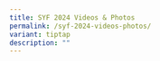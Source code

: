 ```yaml
---
title: SYF 2024 Videos & Photos
permalink: /syf-2024-videos-photos/
variant: tiptap
description: ""
---
```

<p></p>